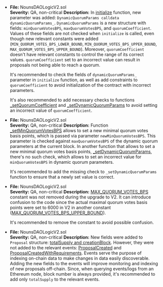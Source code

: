 - **File:** NounsDAOLogicV2.sol  
    **Severity:** QA, non-critical
    **Description:**
    In [initialize](https://github.com/code-423n4/2022-08-nounsdao/blob/c1c7c6201d0247f92472419ff657b570f9104565/contracts/governance/NounsDAOLogicV2.sol#L124)
    function, new parameter was added: `DynamicQuorumParams calldata dynamicQuorumParams_`.
    `DynamicQuorumParams` is a new structure with fields: `minQuorumVotesBPS`, `maxQuorumVotesBPS`, and `quorumCoefficient`.
    Values of these fields are not checked when `initialize` is called, even though new relevant constants were added
    (`MIN_QUORUM_VOTES_BPS_LOWER_BOUND`, `MIN_QUORUM_VOTES_BPS_UPPER_BOUND`, `MAX_QUORUM_VOTES_BPS_UPPER_BOUND`).
    Moreover, `quorumCoefficient` doesn't have relevant constants to control the range of its correct values. `quorumCoefficient` set to an incorrect value can result in proposals not being able to reach a quorum.

    It's recommended to check the fields of `dynamicQuorumParams_` parameter in `initialize` function, as well as add
    constraints to `quorumCoefficient` to avoid initialization of the contract with incorrect parameters.

    It's also recommended to add necessary checks to functions [_setQuorumCoefficient](https://github.com/code-423n4/2022-08-nounsdao/blob/c1c7c6201d0247f92472419ff657b570f9104565/contracts/governance/NounsDAOLogicV2.sol#L726)
    and [_setDynamicQuorumParams](https://github.com/code-423n4/2022-08-nounsdao/blob/c1c7c6201d0247f92472419ff657b570f9104565/contracts/governance/NounsDAOLogicV2.sol#L748)
    to avoid setting an incorrect value of `quorumCoefficient`.

- **File:** NounsDAOLogicV2.sol  
    **Severity:** QA, non-critical
    **Description:**
    Function [_setMinQuorumVotesBPS](https://github.com/code-423n4/2022-08-nounsdao/blob/c1c7c6201d0247f92472419ff657b570f9104565/contracts/governance/NounsDAOLogicV2.sol#L673)
    allows to set a new minimal quorum votes basis points, which is passed via parameter
    `newMinQuorumVotesBPS`. This parameter is checked against `maxQuorumVotesBPS` of the dynamic quorum parameters at
    the current block. In another function that allows to set a new minimal quorum votes basis points, [_setDynamicQuorumParams](https://github.com/code-423n4/2022-08-nounsdao/blob/c1c7c6201d0247f92472419ff657b570f9104565/contracts/governance/NounsDAOLogicV2.sol#L748),
    there's no such check, which allows to set an incorrect value for `minQuorumVotesBPS` in dynamic quorum parameters.

    It's recommended to add the missing check to `_setDynamicQuorumParams` function to ensure that a newly set value is
    correct.

- **File:** NounsDAOLogicV2.sol  
    **Severity:** QA, non-critical
    **Description:**
    [MAX_QUORUM_VOTES_BPS](https://github.com/code-423n4/2022-08-nounsdao/blob/c1c7c6201d0247f92472419ff657b570f9104565/contracts/governance/NounsDAOLogicV2.sol#L89)
    constant was not removed during the upgrade to V2. It can introduce confusion to
    the code since the actual maximal quorum votes basis points were set to 6000 in V2 in another constant ([MAX_QUORUM_VOTES_BPS_UPPER_BOUND](https://github.com/code-423n4/2022-08-nounsdao/blob/c1c7c6201d0247f92472419ff657b570f9104565/contracts/governance/NounsDAOLogicV2.sol#L86)).

    It's recommended to remove the constant to avoid possible confusion.

- **File:** NounsDAOLogicV2.sol  
    **Severity:** QA, non-critical
    **Description:**
    New fields were added to `Proposal` structure: [totalSupply and creationBlock](https://github.com/code-423n4/2022-08-nounsdao/blob/c1c7c6201d0247f92472419ff657b570f9104565/contracts/governance/NounsDAOLogicV2.sol#L244-L245). However, they were not added to
    the relevant events: [ProposalCreated](https://github.com/code-423n4/2022-08-nounsdao/blob/c1c7c6201d0247f92472419ff657b570f9104565/contracts/governance/NounsDAOLogicV2.sol#L250-L260)
    and [ProposalCreatedWithRequirements](https://github.com/code-423n4/2022-08-nounsdao/blob/c1c7c6201d0247f92472419ff657b570f9104565/contracts/governance/NounsDAOLogicV2.sol#L264-L276).
    Events serve the purpose of indexing on-chain data to make changes in data easily discoverable. Adding the new
    fields to the events will improve monitoring and indexing of new proposals off-chain. Since, when querying
    events/logs from an Ethereum node, block number is always provided, it's recommended to add only `totalSupply` to
    the relevant events.